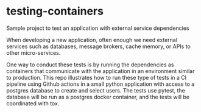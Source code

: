 # testing-containers
Sample project to test an application with external service dependencies

When developing a new application, often enough we need external services such as databases, message brokers, cache memory, or APIs to other micro-services.

One way to conduct these tests is by running the dependencies as containers that communicate with the application in an environment similar to production.
This repo illustrates how to run these type of tests in a CI pipeline using Github actions in a small python application with access to a postgres database to create and select users.
The tests use pytest, the database will be run as a postgres docker container, and the tests will be coordinated with tox. 
